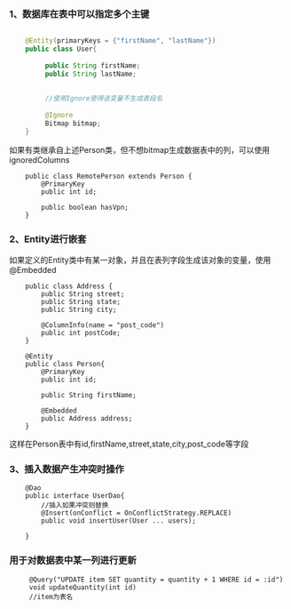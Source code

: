 
### 1、数据库在表中可以指定多个主键

```java

    @Entity(primaryKeys = {"firstName", "lastName"})
    public class User{
         
         public String firstName;
         public String lastName;
         
         
         //使用Ignore使得该变量不生成表段名
         
         @Ignore
         Bitmap bitmap;
    }

```
如果有类继承自上述Person类，但不想bitmap生成数据表中的列，可以使用ignoredColumns

```
    public class RemotePerson extends Person {
        @PrimaryKey
        public int id;

        public boolean hasVpn;
    }

```

### 2、Entity进行嵌套

如果定义的Entity类中有某一对象，并且在表列字段生成该对象的变量，使用@Embedded

```
    public class Address {
        public String street;
        public String state;
        public String city;
    
        @ColumnInfo(name = "post_code")
        public int postCode;
    }    

    @Entity
    public class Person{
        @PrimaryKey
        public int id;

        public String firstName;

        @Embedded
        public Address address;
    }

```

这样在Person表中有id,firstName,street,state,city,post_code等字段

### 3、插入数据产生冲突时操作

```
    @Dao
    public interface UserDao{
        //插入如果冲突则替换    
        @Insert(onConflict = OnConflictStrategy.REPLACE)
        public void insertUser(User ... users);
    
    }

```

### 用于对数据表中某一列进行更新

```
     @Query("UPDATE item SET quantity = quantity + 1 WHERE id = :id")
     void updateQuantity(int id)
     //item为表名

```






